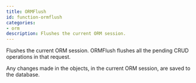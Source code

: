 ```yaml
---
title: ORMFlush
id: function-ormflush
categories:
- orm
description: Flushes the current ORM session.
---
```


Flushes the current ORM session. ORMFlush flushes all the pending CRUD operations in that request.

Any changes made in the objects, in the current ORM session, are saved to the database.
